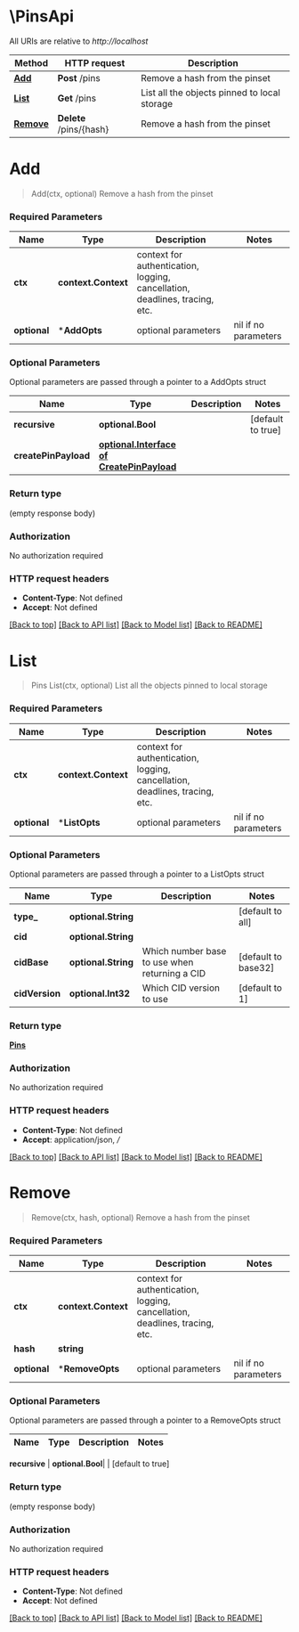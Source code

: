# \PinsApi

All URIs are relative to *http://localhost*

Method | HTTP request | Description
------------- | ------------- | -------------
[**Add**](PinsApi.md#Add) | **Post** /pins | Remove a hash from the pinset
[**List**](PinsApi.md#List) | **Get** /pins | List all the objects pinned to local storage
[**Remove**](PinsApi.md#Remove) | **Delete** /pins/{hash} | Remove a hash from the pinset


# **Add**
> Add(ctx, optional)
Remove a hash from the pinset

### Required Parameters

Name | Type | Description  | Notes
------------- | ------------- | ------------- | -------------
 **ctx** | **context.Context** | context for authentication, logging, cancellation, deadlines, tracing, etc.
 **optional** | ***AddOpts** | optional parameters | nil if no parameters

### Optional Parameters
Optional parameters are passed through a pointer to a AddOpts struct

Name | Type | Description  | Notes
------------- | ------------- | ------------- | -------------
 **recursive** | **optional.Bool**|  | [default to true]
 **createPinPayload** | [**optional.Interface of CreatePinPayload**](CreatePinPayload.md)|  | 

### Return type

 (empty response body)

### Authorization

No authorization required

### HTTP request headers

 - **Content-Type**: Not defined
 - **Accept**: Not defined

[[Back to top]](#) [[Back to API list]](../README.md#documentation-for-api-endpoints) [[Back to Model list]](../README.md#documentation-for-models) [[Back to README]](../README.md)

# **List**
> Pins List(ctx, optional)
List all the objects pinned to local storage

### Required Parameters

Name | Type | Description  | Notes
------------- | ------------- | ------------- | -------------
 **ctx** | **context.Context** | context for authentication, logging, cancellation, deadlines, tracing, etc.
 **optional** | ***ListOpts** | optional parameters | nil if no parameters

### Optional Parameters
Optional parameters are passed through a pointer to a ListOpts struct

Name | Type | Description  | Notes
------------- | ------------- | ------------- | -------------
 **type_** | **optional.String**|  | [default to all]
 **cid** | **optional.String**|  | 
 **cidBase** | **optional.String**| Which number base to use when returning a CID | [default to base32]
 **cidVersion** | **optional.Int32**| Which CID version to use | [default to 1]

### Return type

[**Pins**](pins.md)

### Authorization

No authorization required

### HTTP request headers

 - **Content-Type**: Not defined
 - **Accept**: application/json, */*

[[Back to top]](#) [[Back to API list]](../README.md#documentation-for-api-endpoints) [[Back to Model list]](../README.md#documentation-for-models) [[Back to README]](../README.md)

# **Remove**
> Remove(ctx, hash, optional)
Remove a hash from the pinset

### Required Parameters

Name | Type | Description  | Notes
------------- | ------------- | ------------- | -------------
 **ctx** | **context.Context** | context for authentication, logging, cancellation, deadlines, tracing, etc.
  **hash** | **string**|  | 
 **optional** | ***RemoveOpts** | optional parameters | nil if no parameters

### Optional Parameters
Optional parameters are passed through a pointer to a RemoveOpts struct

Name | Type | Description  | Notes
------------- | ------------- | ------------- | -------------

 **recursive** | **optional.Bool**|  | [default to true]

### Return type

 (empty response body)

### Authorization

No authorization required

### HTTP request headers

 - **Content-Type**: Not defined
 - **Accept**: Not defined

[[Back to top]](#) [[Back to API list]](../README.md#documentation-for-api-endpoints) [[Back to Model list]](../README.md#documentation-for-models) [[Back to README]](../README.md)

